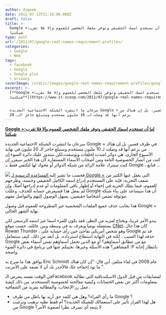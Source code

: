 ```yaml
---
author: dzgeek
date: 2011-07-13T21:16:00.000Z
draft: false
title: >-
  Google +:إما أن تستخدم اسمك الحقيقي وتوفر ملفك الشخصي للعموم وإلا فلا تقرب
  شبكتنا
type: post
url: /2011/07/google-real-names-requirement-profiles/
categories:
  - Google
  - Web
tags:
  - facebook
  - Google
  - Google plus
  - privacy
coverImage: /static/images/google-real-names-requirement-profiles/google-plus.png
excerpt: >-
  [**Google +:إما أن تستخدم اسمك الحقيقي وتوفر ملفك الشخصي للعموم وإلا فلا تقرب
  شبكتنا**](https://www.it-scoop.com/2011/07/google-real-names-requirement-profiles)


  سرعان ما انتشرت الشبكة الاجتماعية الجديدة Google + في ظرف قصير، بل إن هناك من
  يزعم أنها قد وصلت لـ 10 مليون مستخدم وستبلغ حاجز الـ 20
---
```

[**Google +:إما أن تستخدم اسمك الحقيقي وتوفر ملفك الشخصي للعموم وإلا فلا تقرب شبكتنا**](https://www.it-scoop.com/2011/07/google-real-names-requirement-profiles)

سرعان ما انتشرت الشبكة الاجتماعية الجديدة Google + في ظرف قصير، بل إن هناك من يزعم أنها قد وصلت لـ 10 مليون مستخدم وستبلغ حاجز الـ 20 مليون في نهاية الأسبوع الجاري، هي دوائر امتدت لحلقات وتوسعت،لكن ستدور عليك دائرة السوء إن كنت من أنصار الخصوصية التامة ومن أصحاب الأسماء المستعارة لأن هذا الخبر سيقرر إن كنت ستترك علامة الزائد من شبكة الدوائر أو محوك لها لتكتفي فقط بـ Google ، فتابع ...

![](/static/images/google-real-names-requirement-profiles/google-plus.png) فحسب ما تشير إليه[ المساعدة الرسمية لـ Google +](http://www.google.com/support/profiles/bin/answer.py?answer=1228271) التي يغفل عنها الكثير من شغف التجربة، فإنه على المستخدم إدراج اسمه الكامل الحقيقي وجنسه، وطرحهم للعموم، فيما يملك الحرية في إخفاء أو إظهار باقي المعلومات أو عدم إدراجها أصلا، وإن لم يفعل هذا فسيعرض حسابه للحذف، وعللت Google أن هذا سيساعد على بناء شبكة موثوقة تضمن أشخاصا حقيقيين، يسهل الوصول إليهم والتواصل معهم.

هذا بجانب حذف جميع الملفات الشخصية غير المطروحة للعموم قبل وصول Google + نهاية الشهر الحالي.

يبدو الأمر غريبا، ويحتاج لمزيد من النظر، فقد يكون للمرء اسما غير اسمه الرسمي لكن يستعمله يوميا ويعرف به في وسطه وبين عائلته، حسب موقع [CNet](http://news.cnet.com/8301-30685\_3-20078671-264/google-faces-thorny-online-identity-issues/)، كان هذا حال Rowan Thunder ، وهو شخص أمريكي تفاجئ حين رأى حسابه على Google قد تم حذفه لهذا السبب ، لكنه في النهاية استطاع استرداده، بل أبعد من ذلك، كيف ستتعامل Google مع من تتطابق أسماؤهم؟ أو مع الذين تحمل أسماؤهم نفس أسماء بعض المشاهير؟ هذه الأسئلة وغيرها، نجيبكم عنها في برنامج في دائرة الضوء :P بانتظار إجابة واضحة.

يوافق هذا ما صرح به Eric Schmidt عام 2009 في لقاء متلفز، أين قال: "إن كان هناك ما تود إخفاءه عنّا، فالأجدر بك أن لا تضعه على الأنترنت ".

في الوقت نفسه يتعرض الـFacebook لمضايقات من قبل الدول الاسكندنافية التي تطالبه بمعلومات أكثر عن بعض الحسابات وكيفية معالجته لخصوصية المستخدم، من ذلك كيفية عمل زر الإعجاب، والمطالبة بمزيد من الشفافية.

-   ما رأي القراء؟ وهل هي كلمة حق أريد بها باطل من طرف Google ؟
-   هل لهذا القرار تأثير على استعمالك للشبكة الجديدة؟ أم فقط تظنه ترهيب وترغيب من Google لا يتبعه أي تصرف نظرا لصعوبة الأمر؟

